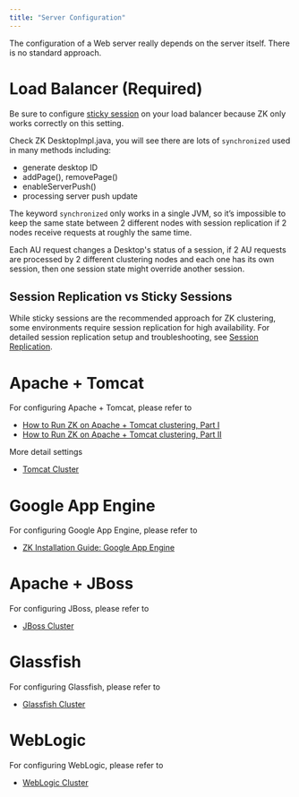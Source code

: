 ```yaml
---
title: "Server Configuration"
---
```


The configuration of a Web server really depends on the server itself.
There is no standard approach.

# Load Balancer (Required)

Be sure to configure [sticky session](https://tomcat.apache.org/connectors-doc/common_howto/loadbalancers.html) on your load
balancer because ZK only works correctly on this setting.

Check ZK DesktopImpl.java, you will see there are lots of `synchronized`
used in many methods including:

- generate desktop ID
- addPage(), removePage()
- enableServerPush()
- processing server push update

The keyword `synchronized` only works in a single JVM, so it’s
impossible to keep the same state between 2 different nodes with session
replication if 2 nodes receive requests at roughly the same time.

Each AU request changes a Desktop's status of a session, if 2 AU
requests are processed by 2 different clustering nodes and each one has
its own session, then one session state might override another session.

## Session Replication vs Sticky Sessions

While sticky sessions are the recommended approach for ZK clustering, some environments require session replication for high availability. For detailed session replication setup and troubleshooting, see [Session Replication]({{site.baseurl}}/zk_dev_ref/clustering/session_replication).

# Apache + Tomcat

For configuring Apache + Tomcat, please refer to

- [How to Run ZK on Apache + Tomcat clustering, Part I](https://www.zkoss.org/wiki/Small_Talks/2007/April/How_to_Run_ZK_on_Apache_+_Tomcat_clustering,_Part_I)
- [How to Run ZK on Apache + Tomcat clustering, Part II](https://www.zkoss.org/wiki/Small_Talks/2007/May/How_to_Run_ZK_on_Apache_+_Tomcat_clustering,_Part_II)

More detail settings

- [ Tomcat Cluster]({{site.baseurl}}/zk_installation_guide/tomcat_cluster)

# Google App Engine

For configuring Google App Engine, please refer to

- [ZK Installation Guide: Google App Engine]({{site.baseurl}}/zk_installation_guide/google_app_engine)

# Apache + JBoss

For configuring JBoss, please refer to

- [ JBoss Cluster]({{site.baseurl}}/zk_installation_guide/jboss_cluster)

# Glassfish

For configuring Glassfish, please refer to

- [ Glassfish Cluster]({{site.baseurl}}/zk_installation_guide/glassfish_cluster)

# WebLogic

For configuring WebLogic, please refer to

- [ WebLogic Cluster]({{site.baseurl}}/zk_installation_guide/weblogic_cluster)
